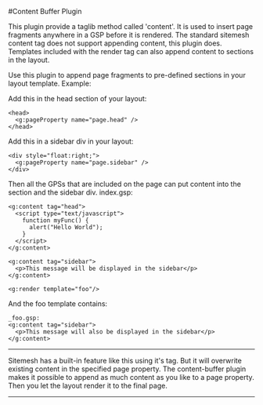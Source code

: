 #Content Buffer Plugin

This plugin provide a taglib method called 'content'. It is used to insert page fragments anywhere in a GSP before it is rendered.
The standard sitemesh content tag does not support appending content, this plugin does.
Templates included with the render tag can also append content to sections in the layout.

Use this plugin to append page fragments to pre-defined sections in your layout template.
Example:

Add this in the head section of your layout:

    <head>
      <g:pageProperty name="page.head" />
    </head>

Add this in a sidebar div in your layout:

    <div style="float:right;">
      <g:pageProperty name="page.sidebar" />
    </div>

Then all the GPSs that are included on the page can put content into the <head> section and the sidebar div.
index.gsp:

    <g:content tag="head">
      <script type="text/javascript">
        function myFunc() {
          alert("Hello World");
        }
      </script>
    </g:content>

    <g:content tag="sidebar">
      <p>This message will be displayed in the sidebar</p>
    </g:content>

    <g:render template="foo"/>

And the foo template contains:

    _foo.gsp:
    <g:content tag="sidebar">
      <p>This message will also be displayed in the sidebar</p>
    </g:content>

---------------------------------------

Sitemesh has a built-in feature like this using it's <content> tag.
But it will overwrite existing content in the specified page property.
The content-buffer plugin makes it possible to append as much content as you like to a page property.
Then you let the layout render it to the final page.

---------------------------------------
